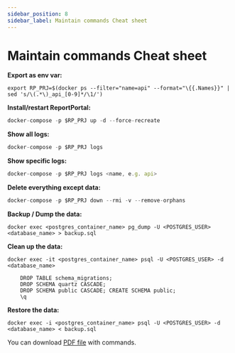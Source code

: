 ```yaml
---
sidebar_position: 8
sidebar_label: Maintain commands Cheat sheet
---
```


# Maintain commands Cheat sheet

**Export as env var:** 

```
export RP_PRJ=$(docker ps --filter="name=api" --format="\{{.Names}}" | sed 's/\(.*\)_api_[0-9]*/\1/')
```

**Install/restart ReportPortal:** 

```javascript
docker-compose -p $RP_PRJ up -d --force-recreate
```

**Show all logs:** 

```javascript
docker-compose -p $RP_PRJ logs
```

**Show specific logs:** 

```javascript
docker-compose -p $RP_PRJ logs <name, e.g. api>
```

**Delete everything except data:** 

```javascript
docker-compose -p $RP_PRJ down --rmi -v --remove-orphans
```

**Backup / Dump the data:** 

```
docker exec <postgres_container_name> pg_dump -U <POSTGRES_USER> <database_name> > backup.sql
```

**Clean up the data:** 

```
docker exec -it <postgres_container_name> psql -U <POSTGRES_USER> -d <database_name>
```

```
    DROP TABLE schema_migrations;
    DROP SCHEMA quartz CASCADE;
    DROP SCHEMA public CASCADE; CREATE SCHEMA public;
    \q
```

**Restore the data:** 

```
docker exec -i <postgres_container_name> psql -U <POSTGRES_USER> -d <database_name> < backup.sql
```


You can download [PDF file](../installation-steps/resources/CheatSheet.pdf) with commands.

